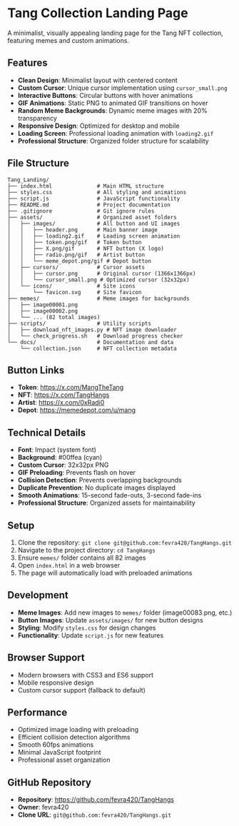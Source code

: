 # Tang Collection Landing Page

A minimalist, visually appealing landing page for the Tang NFT collection, featuring memes and custom animations.

## Features

- **Clean Design**: Minimalist layout with centered content
- **Custom Cursor**: Unique cursor implementation using `cursor_small.png`
- **Interactive Buttons**: Circular buttons with hover animations
- **GIF Animations**: Static PNG to animated GIF transitions on hover
- **Random Meme Backgrounds**: Dynamic meme images with 20% transparency
- **Responsive Design**: Optimized for desktop and mobile
- **Loading Screen**: Professional loading animation with `loading2.gif`
- **Professional Structure**: Organized folder structure for scalability

## File Structure

```
Tang_Landing/
├── index.html              # Main HTML structure
├── styles.css              # All styling and animations
├── script.js               # JavaScript functionality
├── README.md               # Project documentation
├── .gitignore              # Git ignore rules
├── assets/                 # Organized asset folders
│   ├── images/             # All button and UI images
│   │   ├── header.png      # Main banner image
│   │   ├── loading2.gif    # Loading screen animation
│   │   ├── token.png/gif   # Token button
│   │   ├── X.png/gif       # NFT button (X logo)
│   │   ├── radio.png/gif   # Artist button
│   │   └── meme_depot.png/gif # Depot button
│   ├── cursors/            # Cursor assets
│   │   ├── cursor.png      # Original cursor (1366x1366px)
│   │   └── cursor_small.png # Optimized cursor (32x32px)
│   └── icons/              # Site icons
│       └── favicon.svg     # Site favicon
├── memes/                  # Meme images for backgrounds
│   ├── image00001.png
│   ├── image00002.png
│   └── ... (82 total images)
├── scripts/                # Utility scripts
│   ├── download_nft_images.py # NFT image downloader
│   └── check_progress.sh   # Download progress checker
└── docs/                   # Documentation and data
    └── collection.json     # NFT collection metadata
```

## Button Links

- **Token**: https://x.com/MangTheTang
- **NFT**: https://x.com/TangHangs  
- **Artist**: https://x.com/0xRadi0
- **Depot**: https://memedepot.com/u/mang

## Technical Details

- **Font**: Impact (system font)
- **Background**: #00ffea (cyan)
- **Custom Cursor**: 32x32px PNG
- **GIF Preloading**: Prevents flash on hover
- **Collision Detection**: Prevents overlapping backgrounds
- **Duplicate Prevention**: No duplicate images displayed
- **Smooth Animations**: 15-second fade-outs, 3-second fade-ins
- **Professional Structure**: Organized assets for maintainability

## Setup

1. Clone the repository: `git clone git@github.com:fevra420/TangHangs.git`
2. Navigate to the project directory: `cd TangHangs`
3. Ensure `memes/` folder contains all 82 images
4. Open `index.html` in a web browser
5. The page will automatically load with preloaded animations

## Development

- **Meme Images**: Add new images to `memes/` folder (image00083.png, etc.)
- **Button Images**: Update `assets/images/` for new button designs
- **Styling**: Modify `styles.css` for design changes
- **Functionality**: Update `script.js` for new features

## Browser Support

- Modern browsers with CSS3 and ES6 support
- Mobile responsive design
- Custom cursor support (fallback to default)

## Performance

- Optimized image loading with preloading
- Efficient collision detection algorithms
- Smooth 60fps animations
- Minimal JavaScript footprint
- Professional asset organization

## GitHub Repository

- **Repository**: https://github.com/fevra420/TangHangs
- **Owner**: fevra420
- **Clone URL**: `git@github.com:fevra420/TangHangs.git`